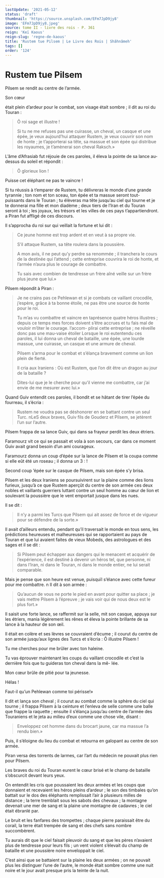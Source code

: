 ```yaml
---
lastUpdate: '2021-05-12'
status: 'draft'
thumbnail: 'https://source.unsplash.com/EFm7JpD9jy8'
image: 'EFm7JpD9jy8.jpeg'
source: tome II - livre des rois - P. 361
reign: 'Keï Kaous'
reign-slug: 'regne-de-kaous'
title: 'Rustem tue Pilsem | Le Livre des Rois | Shâhnâmeh'
tags: []
order: '124'
---
```


# Rustem tue Pilsem

Pilsem se rendit au centre de l’armée.

Son cœur

était plein d’ardeur pour le combat, son visage était sombre ; il dit au roi du Touran :

> Ô roi sage et illustre !
>
> Si tu ne me refuses pas une cuirasse, un cheval, un casque et une épée, je veux aujourd’hui attaquer Rustem, je veux couvrir son nom de honte ; je t’apporterai sa tête, sa massue et son épée qui distribue les royaumes, je t’amènerai son cheval Raksch.»

L’âme d’Afrasiab fut réjouie de ces paroles, il éleva la pointe de sa lance au-dessus du soleil et répondit :

> Ô glorieux lion !

Puisse cet éléphant ne pas te vaincre !

Si tu réussis à t’emparer de Rustem, tu délivreras le monde d’une grande tyrannie ; ton nom et ton sceau, ton épée et ta massue seront tout-puissants dans le Touran ; tu élèveras ma tête jusqu’au ciel qui tourne et je te donnerai ma fille et mon diadème ; deux tiers de l’Iran et du Touran seront à toi ; les joyaux, les trésors et les villes de ces pays t’appartiendront. a Piran fut affligé de ces discours.

Il s’approcha du roi sur qui veillait la fortune et lui dit :

> Ce jeune homme est trop ardent et en veut à sa propre vie.
>
> S’il attaque Rustem, sa tête roulera dans la poussière.
>
> A mon avis, il ne peut qu’y perdre sa renommée ; il tranchera le cours de la destinée qui l’attend ; cette entreprise couvrira le roi de honte, et l’armée n’aura plus le courage de combattre.
>
> Tu sais avec combien de tendresse un frère aîné veille sur un frère plus jeune que lui.»

Pilsem répondit à Piran :

> Je ne crains pas ce Pehlewan et si je combats ce vaillant crocodile, j’espère, grâce à ta bonne étoile, ne pas être une source de honte pour le roi.
>
> Tu m’as vu combattre et vaincre en taprésence quatre héros illustres ; depuis ce temps mes forces doivent s’être accrues et tu fais mal de vouloir m’ôter le courage. l’accom- plirai cette entreprise ; ne réveille donc pas une mau-vaise étoiler Lorsque le roi eutentendu ces paroles, il lui donna un cheval de bataille, une épée, une lourde massue, une cuirasse, un casque et une armure de cheval.
>
> Pilsem s’arma pour le combat et s’élança bravement comme un lion plein de fierté.
>
> Il cria aux Iraniens : Où est Rustem, que l’on dit être un dragon au jour de la bataille ?
>
> Dites-lui que je le cherche pour qu’il vienne me combattre, car j’ai envie de me mesurer avec lui.»

Quand Guiv entendit ces paroles, il bondit et se hâtant de tirer l’épée du fourreau, il s’écria :

> Rustem ne voudra pas se déshonorer en se battant contre un seul Turc. nLeS deux braves, Guiv fils de Gouderz et Pilsem, se jetèrent l’un sur l’autre.

Pilsem frappa de sa lance Guiv, qui dans sa frayeur perdit les deux étriers.

Faramourz vit ce qui se passait et vola à son secours, car dans ce moment Guiv avait grand besoin d’un ami courageux.

Faramourz donna un coup d’épée sur la lance de Pilsem et la coupa comme si elle eût été un roseau ; il donna un 3 : !

Second coup ’épée sur le casque de Pilsem, mais son épée s’y brisa.

Pilsem et les deux Iraniens se poursuivirent sur la plaine comme des lions furieux, jusqu’à ce que Rustem aperçût du centre de son armée ces deux nobles et vaillants guerriers luttant contre un seul homme au cœur de lion et soulevant la poussière que le vent emportait jusque dans les nues.

Il se dit :

> Il n’y a parmi les Turcs que Pilsem qui ait assez de force et de vigueur pour se défendre de la sorte.»

Il avait d’ailleurs entendu, pendant qu’il traversait le monde en tous sens, les prédictions heureuses et malheureuses qui se rapportaient au pays de Touran et que lui avaient faites de vieux Mobeds, des astrologues et des sages et il se dit :

> Si Pilsem peut échapper aux dangers qui le menacent et acquérir de l’expérience, il est destiné à devenir un héros tel, que personne, ni dans l’Iran, ni dans le Touran, ni dans le monde entier, ne lui serait comparable.

Mais je pense que son heure est venue, puisquïl s’élance avec cette fureur pour me combattre. n Il dit à son armée :

> Qu’aucun de vous ne porte le pied en avant pour quitter sa place ; je vais mettre Pilsem à l’épreuve ; je vais voir qui de nous deux est le plus fort.»

Il saisit une forte lance, se raffermit sur la selle, mit son casque, appuya sur les étriers, mania légèrement les rênes et éleva la pointe brillante de sa lance à la hauteur de son œil.

Il était en colère et ses lèvres se couvraient d’écume ; il courut du centre de son armée jusqu’aux lignes des Turcs et s’écria : Ô illustre Pilsem !

Tu me cherches pour me brûler avec ton haleine.

Tu vas éprouver maintenant les coups du vaillant crocodile et c’est la dernière fois que tu guideras ton cheval dans la mê- Iée.

Mon cœur brûle de pitié pour ta jeunesse.

Hélas !

Faut-il qu’un Pehlewan comme toi périsse!»

Il dit et lança son cheval ; il courut au combat comme la sphère du ciel qui tourne ; il frappa Pilsem à la ceinture et l’enleva de selle comme une balle que frappe la raquette ; ensuite il s’élança jusqu’au centre de l’armée des Touraniens et le jeta au milieu d’eux comme une chose vile, disant :

> Enveloppez cet homme dans du brocart jaune, car ma massue l’a rendu bien.»

Puis, il s’éloigne du lieu du combat et retourna en galopant au centre de son armée.

Piran versa des torrents de larmes, car l’art du médecin ne pouvait plus rien pour Pilsem.

Les braves du roi du Touran eurent le cœur brisé et le champ de bataille s’obscurcit devant leurs yeux.

On entendit les cris que poussaient les deux armées et les coups que donnaient et recevaient les héros pleins d’ardeur ; le son des timbales qu’on battait sur le dos des éléphants remplissait l’air à plusieurs milles de distance ; la terre tremblait sous les sabots des chevaux ; la montagne devenait une mer de sang et la plaine une montagne de cadavres ; le ciel était ébranlé par.

Le bruit et les fanfares des trompettes ; chaque pierre paraissait être du corail, la terre était trempée de sang et des chefs sans nombre succombèrent.

Tu aurais dit que le ciel faisait pleuvoir du sang et que les pères n’avaient plus de tendresse pour leurs fils ; un vent violent s’élevait du champ de bataille et une poussière noire enveloppait le ciel.

C’est ainsi que se battaient sur la plaine les deux armées ; on ne pouvait plus les distinguer l’une de l’autre, le monde était sombre comme une nuit noire et le jour avait presque pris la teinte de la nuit.
